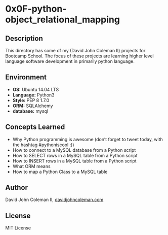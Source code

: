 # 0x0F-python-object_relational_mapping

## Description

This directory has some of my (David John Coleman II) projects for Bootcamp
School.  The focus of these projects are learning higher level language software
development in primarily python language.

## Environment

* __OS:__ Ubuntu 14.04 LTS
* __Language:__ Python3
* __Style:__ PEP 8 1.7.0
* __ORM:__ SQLAlchemy
* __database:__ mysql

## Concepts Learned

* Why Python programming is awesome (don’t forget to tweet today, with the hashtag #pythoniscool :))
* How to connect to a MySQL database from a Python script
* How to SELECT rows in a MySQL table from a Python script
* How to INSERT rows in a MySQL table from a Python script
* What ORM means
* How to map a Python Class to a MySQL table

## Author

David John Coleman II, [davidjohncoleman.com](http://www.davidjohncoleman.com/)

## License

MIT License
